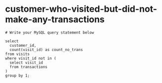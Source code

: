 
  # customer-who-visited-but-did-not-make-any-transactions

  ```mysql
  # Write your MySQL query statement below

select 
    customer_id, 
    count(visit_id) as count_no_trans
from visits 
where visit_id not in (
    select visit_id 
    from transactions
)
group by 1;
  ```
  